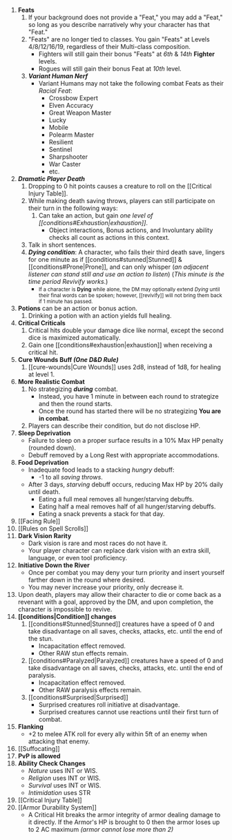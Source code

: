 1. **Feats**
    1. If your background does not provide a "Feat," you may add a "Feat," so long as you describe narratively why your character has that "Feat."
    2. "Feats" are no longer tied to classes. You gain "Feats" at Levels 4/8/12/16/19, regardless of their Multi-class composition.
        - Fighters will still gain their bonus "Feats" at *6th* & *14th* **Fighter** levels.
        - Rogues will still gain their bonus Feat at *10th* level.
    3. ***Variant Human Nerf***
        - Variant Humans may not take the following combat Feats as their *Racial Feat*:
            - Crossbow Expert
            - Elven Accuracy
            - Great Weapon Master
            - Lucky
            - Mobile
            - Polearm Master
            - Resilient
            - Sentinel
            - Sharpshooter
            - War Caster
            - etc.
2. **_Dramatic Player Death_**
    1. Dropping to 0 hit points causes a creature to roll on the [[Critical Injury Table]].
    2. While making death saving throws, players can still participate on their turn in the following ways:
        1. Can take an action, but gain _one level of [[conditions#Exhaustion|exhaustion]]_.
            - Object interactions, Bonus actions, and Involuntary ability checks all count as actions in this context.
    3. Talk in short sentences.
    4. ***Dying condition***: A character, who fails their third death save, lingers for one minute as if [[conditions#stunned|Stunned]] & [[conditions#Prone|Prone]], and can only whisper (*an adjacent listener can stand still and use an action to listen*) (*This minute is the time period Revivify works*.)
        - <small> If a character is **Dying** while alone, the DM may optionally extend *Dying* until their final words can be spoken; however, [[revivify]] will not bring them back if 1 minute has passed.</small>
3. **Potions** can be an action or bonus action.
    1. Drinking a potion with an action yields full healing.
4. **Critical Criticals**
    1. Critical hits double your damage dice like normal, except the second dice is maximized automatically.
    2. Gain one [[conditions#exhaustion|exhaustion]] when receiving a critical hit.
5. **Cure Wounds Buff *(One D&D Rule)***
    1. [[cure-wounds|Cure Wounds]] uses 2d8, instead of 1d8, for healing at level 1.
6. **More Realistic Combat**
    1. No strategizing ***during*** combat.
        - Instead, you have 1 minute in between each round to strategize and then the round starts.
        - Once the round has started there will be no strategizing **You are in combat**.
    2. Players can describe their condition, but do not disclose HP.
7. **Sleep Deprivation**
    - Failure to sleep on a proper surface results in a 10% Max HP penalty (rounded down).
    - Debuff removed by a Long Rest with appropriate accommodations.
8. **Food Deprivation**
    - Inadequate food leads to a stacking *hungry* debuff:
        - -1 to all *saving throws*.
    - After 3 days, *starving* debuff occurs, reducing Max HP by 20% daily until death.
        - Eating a full meal removes all hunger/starving debuffs.
        - Eating half a meal removes half of all hunger/starving debuffs.
        - Eating a snack prevents a stack for that day.
9. [[Facing Rule]]
10. [[Rules on Spell Scrolls]]
11. **Dark Vision Rarity**
    - Dark vision is rare and most races do not have it.
    - Your player character can replace dark vision with an extra skill, language, or even tool proficiency.
12. **Initiative Down the River**
    - Once per combat you may deny your turn priority and insert yourself farther down in the round where desired.
    - You may never increase your priority, only decrease it.
13. Upon death, players may allow their character to die or come back as a revenant with a goal, approved by the DM, and upon completion, the character is impossible to revive.
14. **[[conditions|Condition]] changes**
    1. [[conditions#Stunned|Stunned]] creatures have a speed of 0 and take disadvantage on all saves, checks, attacks, etc. until the end of the stun.
        - Incapacitation effect removed.
        - Other RAW stun effects remain.
    2. [[conditions#Paralyzed|Paralyzed]] creatures have a speed of 0 and take disadvantage on all saves, checks, attacks, etc. until the end of paralysis.
        - Incapacitation effect removed.
        - Other RAW paralysis effects remain.
    3. [[conditions#Surprised|Surprised]]
        - Surprised creatures roll initiative at disadvantage.
        - Surprised creatures cannot use reactions until their first turn of combat.
15. **Flanking**
    - +2 to melee ATK roll for every ally within 5ft of an enemy when attacking that enemy.
16. [[Suffocating]]
17. **PvP is allowed**
18. **Ability Check Changes**
    - *Nature* uses INT or WIS.
    - *Religion* uses INT or WIS.
    - *Survival* uses INT or WIS.
    - *Intimidation* uses STR
19. [[Critical Injury Table]]
20. [[Armor Durability System]]
	- A Critical Hit breaks the armor integrity of armor dealing damage to it directly. If the Armor's HP is brought to 0 then the armor loses up to 2 AC maximum *(armor cannot lose more than 2)*
